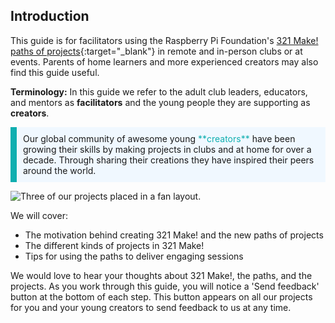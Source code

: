 ## Introduction

This guide is for facilitators using the Raspberry Pi Foundation's [321 Make! paths of projects](https://projects.raspberrypi.org/en/paths){:target="_blank"} in remote and in-person clubs or at events. Parents of home learners and more experienced creators may also find this guide useful. 

**Terminology:** In this guide we refer to the adult club leaders, educators, and mentors as **facilitators** and the young people they are supporting as **creators**.

<p style="border-left: solid; border-width:10px; border-color: #0faeb0; background-color: aliceblue; padding: 10px;">
Our global community of awesome young <span style="color: #0faeb0">**creators**</span> have been growing their skills by making projects in clubs and at home for over a decade. Through sharing their creations they have inspired their peers around the world. 
</p>

![Three of our projects placed in a fan layout.](images/project-fan.png)

We will cover:
+ The motivation behind creating 321 Make! and the new paths of projects
+ The different kinds of projects in 321 Make!
+ Tips for using the paths to deliver engaging sessions

We would love to hear your thoughts about 321 Make!, the paths, and the projects. As you work through this guide, you will notice a 'Send feedback' button at the bottom of each step. This button appears on all our projects for you and your young creators to send feedback to us at any time. 
